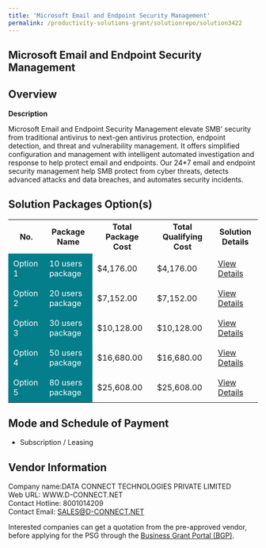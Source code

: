 ```yaml
---
title: 'Microsoft Email and Endpoint Security Management'
permalink: /productivity-solutions-grant/solutionrepo/solution3422
---
```


## Microsoft Email and Endpoint Security Management

## Overview

**Description**

Microsoft Email and Endpoint Security Management elevate SMB' security from traditional antivirus to next-gen antivirus protection, endpoint detection, and threat and vulnerability management. It offers simplified configuration and management with intelligent automated investigation and response to help protect email and endpoints. Our 24*7 email and endpoint security management help SMB protect from cyber threats, detects advanced attacks and data breaches, and automates security incidents.

## Solution Packages Option(s)

<table>
<tr>
<th><b>No.</b></th>
<th><b>Package Name</b></th>
<th><b>Total Package Cost</b></th>
<th><b>Total Qualifying Cost</b></th>
<th><b>Solution Details</b></th>
</tr>
<tr>
<td style='padding: 10px; background-color: #037E8A; color: #FFFFFF;'>Option 1</td>
<td style='padding: 10px; background-color: #037E8A; color: #FFFFFF;'>10 users package</td>
<td style='padding: 10px;'>$4,176.00</td>
<td style='padding: 10px;'>$4,176.00</td>
<td style='padding: 10px;'><a href='/images/psg/Dataconnect_Desensitised_Annex_3_Part_1.pdf' target='_blank'>View Details</a></td>
</tr>
<tr>
<td style='padding: 10px; background-color: #037E8A; color: #FFFFFF;'>Option 2</td>
<td style='padding: 10px; background-color: #037E8A; color: #FFFFFF;'>20 users package</td>
<td style='padding: 10px;'>$7,152.00</td>
<td style='padding: 10px;'>$7,152.00</td>
<td style='padding: 10px;'><a href='/images/psg/Dataconnect_Desensitised_Annex_3_Part_2.pdf' target='_blank'>View Details</a></td>
</tr>
<tr>
<td style='padding: 10px; background-color: #037E8A; color: #FFFFFF;'>Option 3</td>
<td style='padding: 10px; background-color: #037E8A; color: #FFFFFF;'>30 users package</td>
<td style='padding: 10px;'>$10,128.00</td>
<td style='padding: 10px;'>$10,128.00</td>
<td style='padding: 10px;'><a href='/images/psg/Dataconnect_Desensitised_Annex_3_Part_3.pdf' target='_blank'>View Details</a></td>
</tr>
<tr>
<td style='padding: 10px; background-color: #037E8A; color: #FFFFFF;'>Option 4</td>
<td style='padding: 10px; background-color: #037E8A; color: #FFFFFF;'>50 users package</td>
<td style='padding: 10px;'>$16,680.00</td>
<td style='padding: 10px;'>$16,680.00</td>
<td style='padding: 10px;'><a href='/images/psg/Dataconnect_Desensitised_Annex_3_Part_4.pdf' target='_blank'>View Details</a></td>
</tr>
<tr>
<td style='padding: 10px; background-color: #037E8A; color: #FFFFFF;'>Option 5</td>
<td style='padding: 10px; background-color: #037E8A; color: #FFFFFF;'>80 users package</td>
<td style='padding: 10px;'>$25,608.00</td>
<td style='padding: 10px;'>$25,608.00</td>
<td style='padding: 10px;'><a href='/images/psg/Dataconnect_Desensitised_Annex_3_Part_5.pdf' target='_blank'>View Details</a></td>
</tr>
</table>

## Mode and Schedule of Payment

 - Subscription / Leasing

## Vendor Information

 Company name:DATA CONNECT TECHNOLOGIES PRIVATE LIMITED<br>Web URL: WWW.D-CONNECT.NET <br>Contact Hotline: 8001014209 <br>Contact Email: SALES@D-CONNECT.NET

Interested companies can get a quotation from the pre-approved vendor, before applying for the PSG through the <a href='https://www.businessgrants.gov.sg/' target='_blank' rel='noopener'>Business Grant Portal (BGP)</a>.

<script src="/jquery/resize-tables.js"></script>
